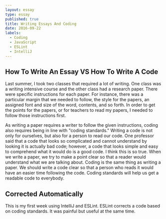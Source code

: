```yaml
---
layout: essay
type: essay
published: true
title: Writing Essays And Coding
date: 2016-09-22
labels:
  - Coding
  - JavaScript
  - ESLint
  - IntelliJ
---
```


## How To Write An Essay VS How To Write A Code

Last summer, I took two classes that required a lot of writing.  One class was a writing intensive course and the other class had a research paper.  There were specific instructions for each paper.  For instance, there was a particular margin that we needed to follow, the style for the papers, an assigned font and size of the word, contents, and so forth.  In order to get the points for the papers, or for teachers to read my papers, I needed to follow those instructions first.

As writing a paper requires a writer to follow the given instructions, coding also requires being in line with "coding standards."    Writing a code is not only for ourselves, but also for a person to read our code.  One professor said that a code that looks so complicated and cannot understand by looking it is actually bad code; however, a code that looks simple and easy to comprehend what it would do is a good code.  I think this is so true.  When we write a paper, we try to make a point clear so that a reader would understand what we are talking about.  Coding is the same thing as writing a paper.  We should write a code clear so that a person who reads it would have an easier time following the code.  Coding standards will help us get a readable code to everybody.

## Corrected Automatically

This is my first week using IntelliJ and ESLint.  ESLint corrects a code based on coding standards.  It was painful but useful at the same time.

